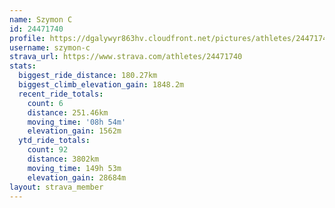 ```yaml
---
name: Szymon C
id: 24471740
profile: https://dgalywyr863hv.cloudfront.net/pictures/athletes/24471740/7213253/3/large.jpg
username: szymon-c
strava_url: https://www.strava.com/athletes/24471740
stats:
  biggest_ride_distance: 180.27km
  biggest_climb_elevation_gain: 1848.2m
  recent_ride_totals:
    count: 6
    distance: 251.46km
    moving_time: '08h 54m'
    elevation_gain: 1562m
  ytd_ride_totals:
    count: 92
    distance: 3802km
    moving_time: 149h 53m
    elevation_gain: 28684m
layout: strava_member
--- 
```

